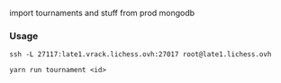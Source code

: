 import tournaments and stuff from prod mongodb

### Usage

```
ssh -L 27117:late1.vrack.lichess.ovh:27017 root@late1.lichess.ovh

yarn run tournament <id>
```

